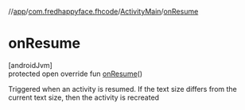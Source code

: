 //[app](../../../index.md)/[com.fredhappyface.fhcode](../index.md)/[ActivityMain](index.md)/[onResume](on-resume.md)

# onResume

[androidJvm]\
protected open override fun [onResume](on-resume.md)()

Triggered when an activity is resumed. If the text size differs from the current text size, then the activity is recreated
